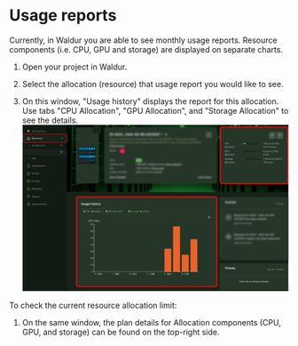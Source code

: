 # Usage reports

Currently, in Waldur you are able to see monthly usage reports. Resource components (i.e. CPU, GPU and storage) are displayed on separate charts.

1. Open your project in Waldur.

2. Select the allocation (resource) that usage report you would like to see.

3. On this window, "Usage history" displays the report for this allocation. Use tabs "CPU Allocation", "GPU Allocation", and "Storage Allocation" to see the details.
   ![Usage](img/usage_report.jpg)

To check the current resource allocation limit:

1. On the same window, the plan details for Allocation components (CPU, GPU, and storage) can be found on the top-right side.
